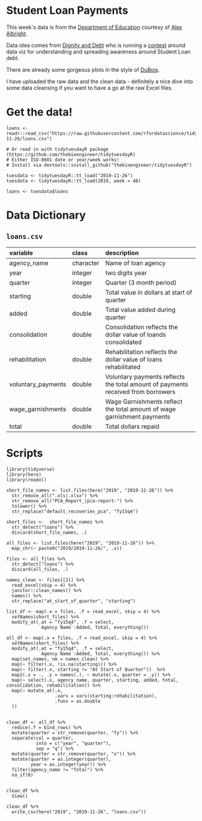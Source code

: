 # Student Loan Payments

This week's data is from the [Department of Education](https://studentaid.ed.gov/sa/about/data-center/student/default) courtesy of [Alex Albright](https://twitter.com/AllbriteAllday).

Data idea comes from [Dignity and Debt](https://www.dignityanddebt.org/projects/student-debt-racial-disparities/) who is running a [contest](https://docs.google.com/forms/d/e/1FAIpQLSckHpk5xJwqW0_sIEnCs-tScxttMV5WVqGjP0Ws8bD0x_LZHA/viewform) around data viz for understanding and spreading awareness around Student Loan debt. 

There are already some gorgeous plots in the style of [DuBois](https://www.dignityanddebt.org/projects/student-debt-racial-disparities/).

I have uploaded the raw data and the clean data - definitely a nice dive into some data cleansing if you want to have a go at the raw Excel files.

# Get the data!

```
loans <- readr::read_csv("https://raw.githubusercontent.com/rfordatascience/tidytuesday/master/data/2019/2019-11-26/loans.csv")

# Or read in with tidytuesdayR package (https://github.com/thebioengineer/tidytuesdayR)
# Either ISO-8601 date or year/week works!
# Install via devtools::install_github("thebioengineer/tidytuesdayR")

tuesdata <- tidytuesdayR::tt_load("2019-11-26")
tuesdata <- tidytuesdayR::tt_load(2019, week = 48)

loans <- tuesdata$loans
```

# Data Dictionary

## `loans.csv`

|variable           |class     |description |
|:------------------|:---------|:-----------|
|agency_name        |character | Name of loan agency |
|year               |integer   | two digits year |
|quarter            |integer   | Quarter (3 month period) |
|starting           |double    | Total value in dollars at start of quarter |
|added              |double    | Total value added during quarter |
|consolidation      |double    | Consolidation reflects the dollar value of loands consolidated|
|rehabilitation     |double    | Rehabilitation reflects the dollar value of loans rehabilitated|
|voluntary_payments |double    | Voluntary payments reflects the total amount of payments received from borrowers|
|wage_garnishments  |double    | Wage Garnishments reflect the total amount of wage garnishment payments|
|total              |double    | Total dollars repaid |

# Scripts

```{r}
library(tidyverse)
library(here)
library(readxl)

short_file_names <- list.files(here("2019", "2019-11-26")) %>%
  str_remove_all(".xls|.xlsx") %>%
  str_remove_all("PCA_Report_|pca-report-") %>%
  tolower() %>%
  str_replace("default_recoveries_pca", "fy15q4")

short_files <-  short_file_names %>% 
  str_detect("loans") %>%
  discard(short_file_names, .)

all_files <- list.files(here("2019", "2019-11-26")) %>%
  map_chr(~ paste0("2019/2019-11-26/", .x))

files <- all_files %>% 
  str_detect("loans") %>% 
  discard(all_files, .)

names_clean <- files[[2]] %>%
  read_excel(skip = 4) %>%
  janitor::clean_names() %>%
  names() %>% 
  str_replace("at_start_of_quarter", "starting")

list_df <- map(.x = files, .f = read_excel, skip = 4) %>%
  setNames(short_files) %>% 
  modify_at(.at = "fy15q4", .f = select, 
            `Agency Name`:Added, Total, everything())

all_df <- map(.x = files, .f = read_excel, skip = 4) %>%
  setNames(short_files) %>% 
  modify_at(.at = "fy15q4", .f = select, 
            `Agency Name`:Added, Total, everything()) %>% 
  map(set_names, nm = names_clean) %>%
  map(~ filter(.x, !is.na(starting))) %>%
  map(~ filter(.x, starting != "At Start of Quarter"))  %>%
  map2(.x = ., .y = names(.), ~ mutate(.x, quarter = .y)) %>% 
  map(~ select(.x, agency_name, quarter, starting, added, total, consolidation, rehabilitation)) %>%
  map(~ mutate_at(.x,
                  .vars = vars(starting:rehabilitation),
                  .funs = as.double
  ))


clean_df <- all_df %>%
  reduce(.f = bind_rows) %>% 
  mutate(quarter = str_remove(quarter, "fy")) %>% 
  separate(col = quarter,
           into = c("year", "quarter"),
           sep = "q") %>% 
  mutate(quarter = str_remove(quarter, "x")) %>% 
  mutate(quarter = as.integer(quarter),
         year = as.integer(year)) %>%
  filter(agency_name != "Total") %>% 
  na_if(0)
  

clean_df %>% 
  View()

clean_df %>% 
  write_csv(here("2019", "2019-11-26", "loans.csv"))
```
